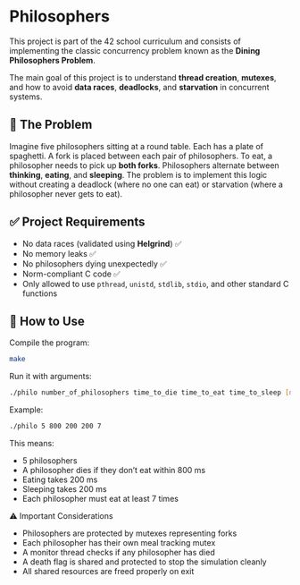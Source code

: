 # Philosophers

This project is part of the 42 school curriculum and consists of implementing the classic concurrency problem known as the **Dining Philosophers Problem**.

The main goal of this project is to understand **thread creation**, **mutexes**, and how to avoid **data races**, **deadlocks**, and **starvation** in concurrent systems.

## 🧠 The Problem

Imagine five philosophers sitting at a round table. Each has a plate of spaghetti. A fork is placed between each pair of philosophers. To eat, a philosopher needs to pick up **both forks**. Philosophers alternate between **thinking**, **eating**, and **sleeping**. The problem is to implement this logic without creating a deadlock (where no one can eat) or starvation (where a philosopher never gets to eat).

## ✅ Project Requirements

- No data races (validated using **Helgrind**) ✅
- No memory leaks ✅
- No philosophers dying unexpectedly ✅
- Norm-compliant C code ✅
- Only allowed to use `pthread`, `unistd`, `stdlib`, `stdio`, and other standard C functions

## 🧪 How to Use

Compile the program:
```bash
make
```

Run it with arguments:

```bash
./philo number_of_philosophers time_to_die time_to_eat time_to_sleep [number_of_times_each_philosopher_must_eat]
```

Example:
```bash
./philo 5 800 200 200 7
```

This means:
- 5 philosophers
- A philosopher dies if they don’t eat within 800 ms
- Eating takes 200 ms
- Sleeping takes 200 ms
- Each philosopher must eat at least 7 times

⚠️ Important Considerations
- Philosophers are protected by mutexes representing forks
- Each philosopher has their own meal tracking mutex
- A monitor thread checks if any philosopher has died
- A death flag is shared and protected to stop the simulation cleanly
- All shared resources are freed properly on exit

